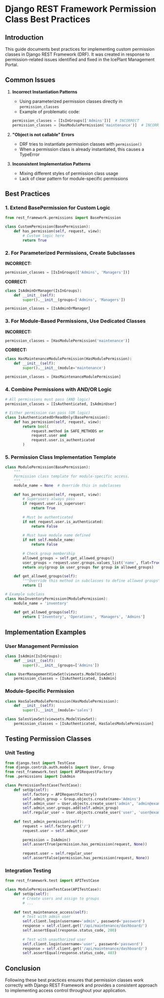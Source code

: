 # Django REST Framework Permission Class Best Practices

## Introduction

This guide documents best practices for implementing custom permission classes in Django REST Framework (DRF). It was created in response to permission-related issues identified and fixed in the IcePlant Management Portal.

## Common Issues

1. **Incorrect Instantiation Patterns**
   - Using parameterized permission classes directly in `permission_classes`
   - Example of problematic code:
   ```python
   permission_classes = [IsInGroups(['Admins'])]  # INCORRECT
   permission_classes = [HasModulePermission('maintenance')]  # INCORRECT
   ```

2. **"Object is not callable" Errors**
   - DRF tries to instantiate permission classes with `permission()`
   - When a permission class is already instantiated, this causes a TypeError

3. **Inconsistent Implementation Patterns**
   - Mixing different styles of permission class usage
   - Lack of clear pattern for module-specific permissions

## Best Practices

### 1. Extend BasePermission for Custom Logic

```python
from rest_framework.permissions import BasePermission

class CustomPermission(BasePermission):
    def has_permission(self, request, view):
        # Custom logic here
        return True
```

### 2. For Parameterized Permissions, Create Subclasses

**INCORRECT:**
```python
permission_classes = [IsInGroups(['Admins', 'Managers'])]
```

**CORRECT:**
```python
class IsAdminOrManager(IsInGroups):
    def __init__(self):
        super().__init__(groups=['Admins', 'Managers'])

permission_classes = [IsAdminOrManager]
```

### 3. For Module-Based Permissions, Use Dedicated Classes

**INCORRECT:**
```python
permission_classes = [HasModulePermission('maintenance')]
```

**CORRECT:**
```python
class HasMaintenanceModulePermission(HasModulePermission):
    def __init__(self):
        super().__init__(module='maintenance')

permission_classes = [HasMaintenanceModulePermission]
```

### 4. Combine Permissions with AND/OR Logic

```python
# All permissions must pass (AND logic)
permission_classes = [IsAuthenticated, IsAdminUser]

# Either permission can pass (OR logic)
class IsAuthenticatedOrReadOnly(BasePermission):
    def has_permission(self, request, view):
        return bool(
            request.method in SAFE_METHODS or
            request.user and
            request.user.is_authenticated
        )
```

### 5. Permission Class Implementation Template

```python
class ModulePermission(BasePermission):
    """
    Permission class template for module-specific access.
    """
    module_name = None  # Override this in subclasses
    
    def has_permission(self, request, view):
        # Superusers always pass
        if request.user.is_superuser:
            return True
            
        # Must be authenticated
        if not request.user.is_authenticated:
            return False
            
        # Must have module name defined
        if not self.module_name:
            return False
            
        # Check group membership
        allowed_groups = self.get_allowed_groups()
        user_groups = request.user.groups.values_list('name', flat=True)
        return any(group in user_groups for group in allowed_groups)
    
    def get_allowed_groups(self):
        """Override this method in subclasses to define allowed groups"""
        return []

# Example subclass
class HasInventoryPermission(ModulePermission):
    module_name = 'inventory'
    
    def get_allowed_groups(self):
        return ['Inventory', 'Operations', 'Managers', 'Admins']
```

## Implementation Examples

### User Management Permission

```python
class IsAdmin(IsInGroups):
    def __init__(self):
        super().__init__(groups=['Admins'])

class UserManagementViewSet(viewsets.ModelViewSet):
    permission_classes = [IsAuthenticated, IsAdmin]
```

### Module-Specific Permission

```python
class HasSalesModulePermission(HasModulePermission):
    def __init__(self):
        super().__init__(module='sales')

class SalesViewSet(viewsets.ModelViewSet):
    permission_classes = [IsAuthenticated, HasSalesModulePermission]
```

## Testing Permission Classes

### Unit Testing

```python
from django.test import TestCase
from django.contrib.auth.models import User, Group
from rest_framework.test import APIRequestFactory
from .permissions import IsAdmin

class PermissionTestCase(TestCase):
    def setUp(self):
        self.factory = APIRequestFactory()
        self.admin_group = Group.objects.create(name='Admins')
        self.admin_user = User.objects.create_user('admin', 'admin@example.com', 'password')
        self.admin_user.groups.add(self.admin_group)
        self.regular_user = User.objects.create_user('user', 'user@example.com', 'password')
    
    def test_admin_permission(self):
        request = self.factory.get('/')
        request.user = self.admin_user
        
        permission = IsAdmin()
        self.assertTrue(permission.has_permission(request, None))
        
        request.user = self.regular_user
        self.assertFalse(permission.has_permission(request, None))
```

### Integration Testing

```python
from rest_framework.test import APITestCase

class ModulePermissionTestCase(APITestCase):
    def setUp(self):
        # Create users and assign to groups
        # ...
    
    def test_maintenance_access(self):
        # Test with admin user
        self.client.login(username='admin', password='password')
        response = self.client.get('/api/maintenance/dashboard/')
        self.assertEqual(response.status_code, 200)
        
        # Test with unauthorized user
        self.client.login(username='user', password='password')
        response = self.client.get('/api/maintenance/dashboard/')
        self.assertEqual(response.status_code, 403)
```

## Conclusion

Following these best practices ensures that permission classes work correctly with Django REST Framework and provides a consistent approach to implementing access control throughout your application.
